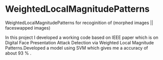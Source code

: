 # WeightedLocalMagnitudePatterns
WeightedLocalMagnitudePatterns for recoginition of (morphed images || faceswapped images)

In this project I developed a working code based on IEEE paper which is on Digital Face Presentation Attack Detection via Weighted Local Magnitude Patterns.Developed a model using SVM which gives me a accuracy of about 93 % .
